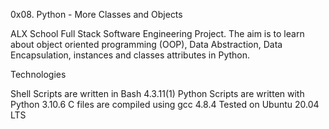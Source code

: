 0x08. Python - More Classes and Objects

ALX School Full Stack Software Engineering Project. The aim is to learn about object oriented programming (OOP), Data Abstraction, Data Encapsulation, instances and classes attributes in Python.

Technologies

Shell Scripts are written in Bash 4.3.11(1)
Python Scripts are written with Python 3.10.6
C files are compiled using gcc 4.8.4
Tested on Ubuntu 20.04 LTS
